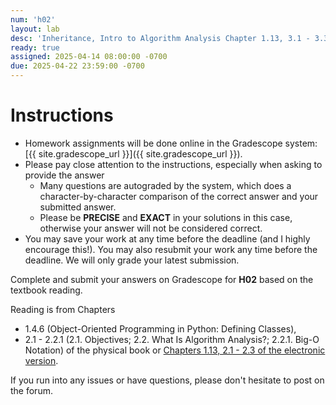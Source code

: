 ```yaml
---
num: 'h02'
layout: lab
desc: 'Inheritance, Intro to Algorithm Analysis Chapter 1.13, 3.1 - 3.3'
ready: true
assigned: 2025-04-14 08:00:00 -0700
due: 2025-04-22 23:59:00 -0700
---
```


# Instructions

- Homework assignments will be done online in the Gradescope system: [{{ site.gradescope_url }}]({{ site.gradescope_url }}).
- Please pay close attention to the instructions, especially when asking to provide the answer
  - Many questions are autograded by the system, which does a character-by-character comparison of the correct answer and your submitted answer.
  - Please be **PRECISE** and **EXACT** in your solutions in this case, otherwise your answer will not be considered correct.
- You may save your work at any time before the deadline (and I highly encourage this!). You may also resubmit your work any time before the deadline. We will only grade your latest submission.

Complete and submit your answers on Gradescope for **H02** based on the textbook reading.

Reading is from Chapters 
- 1.4.6 (Object-Oriented Programming in Python: Defining Classes),
- 2.1 - 2.2.1 (2.1. Objectives; 2.2. What Is Algorithm Analysis?; 2.2.1. Big-O Notation) of the physical book
or [Chapters 1.13, 2.1 - 2.3 of the electronic version](https://runestone.academy/ns/books/published/pythonds/index.html).

If you run into any issues or have questions, please don't hesitate to post on the forum.
